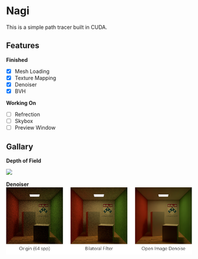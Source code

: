 # Nagi

This is a simple path tracer built in CUDA.

## Features

**Finished**

- [x] Mesh Loading
- [x] Texture Mapping
- [x] Denoiser
- [x] BVH

**Working On**

- [ ] Refrection
- [ ] Skybox
- [ ] Preview Window

## Gallary

**Depth of Field**

![](./doc/depth_of_field.png)

**Denoiser**
![](./doc/denoiser.png)
